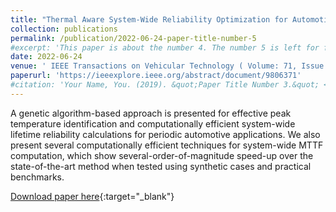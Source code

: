 ```yaml
---
title: "Thermal Aware System-Wide Reliability Optimization for Automotive Distributed Computing Applications"
collection: publications
permalink: /publication/2022-06-24-paper-title-number-5
#excerpt: 'This paper is about the number 4. The number 5 is left for future work'
date: 2022-06-24
venue: ' IEEE Transactions on Vehicular Technology ( Volume: 71, Issue: 10, October 2022)'
paperurl: 'https://ieeexplore.ieee.org/abstract/document/9806371'
#citation: 'Your Name, You. (2019). &quot;Paper Title Number 3.&quot; <i>Journal 2</i>. 2(4).'
---
```

A genetic algorithm-based approach is presented for effective peak temperature identification and computationally efficient system-wide lifetime reliability calculations for periodic automotive applications. We also present several computationally efficient techniques for system-wide MTTF computation, which show several-order-of-magnitude speed-up over the state-of-the-art method when tested using synthetic cases and practical benchmarks.

[Download paper here](http://AjinkyaBankar.github.io/files/paper5.pdf){:target="_blank"}

